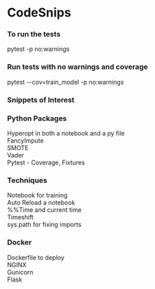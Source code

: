 # CodeSnips

### To run the tests
pytest -p no:warnings

### Run tests with no warnings and coverage
pytest --cov=train_model -p no:warnings

### Snippets of Interest

### Python Packages
Hyperopt in both a notebook and a py file  
FancyImpute  
SMOTE  
Vader  
Pytest - Coverage, Fixtures  

### Techniques
Notebook for training  
Auto Reload a notebook  
%%Time and current time  
Timeshift  
sys.path for fixing imports  

### Docker
Dockerfile to deploy  
NGINX  
Gunicorn  
Flask  
